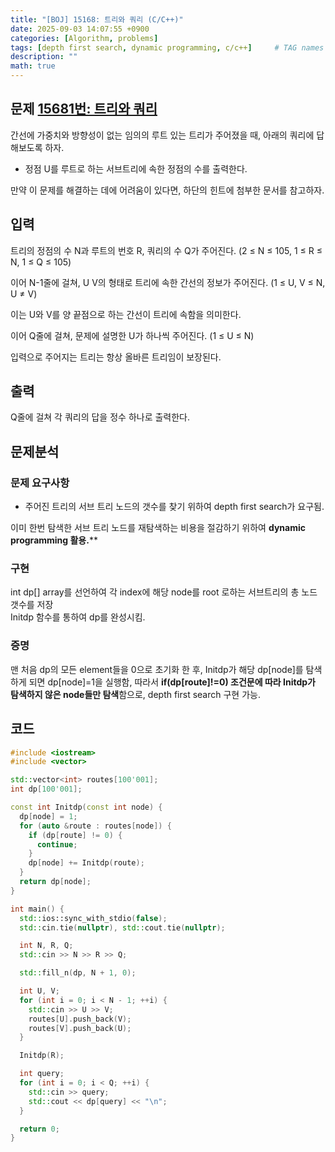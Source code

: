 ```yaml
---
title: "[BOJ] 15168: 트리와 쿼리 (C/C++)"
date: 2025-09-03 14:07:55 +0900
categories: [Algorithm, problems]
tags: [depth first search, dynamic programming, c/c++]     # TAG names should always be lowercase
description: ""
math: true
---
```

## 문제 [15681번: 트리와 쿼리](https://www.acmicpc.net/problem/15681)
간선에 가중치와 방향성이 없는 임의의 루트 있는 트리가 주어졌을 때, 아래의 쿼리에 답해보도록 하자.

- 정점 U를 루트로 하는 서브트리에 속한 정점의 수를 출력한다.

만약 이 문제를 해결하는 데에 어려움이 있다면, 하단의 힌트에 첨부한 문서를 참고하자.

## 입력
트리의 정점의 수 N과 루트의 번호 R, 쿼리의 수 Q가 주어진다. (2 ≤ N ≤ 105, 1 ≤ R ≤ N, 1 ≤ Q ≤ 105)

이어 N-1줄에 걸쳐, U V의 형태로 트리에 속한 간선의 정보가 주어진다. (1 ≤ U, V ≤ N, U ≠ V)

이는 U와 V를 양 끝점으로 하는 간선이 트리에 속함을 의미한다.

이어 Q줄에 걸쳐, 문제에 설명한 U가 하나씩 주어진다. (1 ≤ U ≤ N)

입력으로 주어지는 트리는 항상 올바른 트리임이 보장된다.

## 출력
Q줄에 걸쳐 각 쿼리의 답을 정수 하나로 출력한다.

## 문제분석
### 문제 요구사항
- 주어진 트리의 서브 트리 노드의 갯수를 찾기 위하여 depth first search가 요구됨.

이미 한번 탐색한 서브 트리 노드를 재탐색하는 비용을 절감하기 위하여 **dynamic programming 활용.****

### 구현
int dp[] array를 선언하여 각 index에 해당 node를 root 로하는 서브트리의 총 노드 갯수를 저장<br>
Initdp 함수를 통하여 dp를 완성시킴.

### 증명
맨 처음 dp의 모든 element들을 0으로 초기화 한 후, Initdp가 해당 dp[node]를 탐색하게 되면 dp[node]=1을 실행함, 따라서 **if(dp[route]!=0) 조건문에 따라 Initdp가 탐색하지 않은 node들만 탐색**함으로, depth first search 구현 가능.

## 코드
```cpp
#include <iostream>
#include <vector>

std::vector<int> routes[100'001];
int dp[100'001];

const int Initdp(const int node) {
  dp[node] = 1;
  for (auto &route : routes[node]) {
    if (dp[route] != 0) {
      continue;
    }
    dp[node] += Initdp(route);
  }
  return dp[node];
}

int main() {
  std::ios::sync_with_stdio(false);
  std::cin.tie(nullptr), std::cout.tie(nullptr);

  int N, R, Q;
  std::cin >> N >> R >> Q;

  std::fill_n(dp, N + 1, 0);

  int U, V;
  for (int i = 0; i < N - 1; ++i) {
    std::cin >> U >> V;
    routes[U].push_back(V);
    routes[V].push_back(U);
  }

  Initdp(R);

  int query;
  for (int i = 0; i < Q; ++i) {
    std::cin >> query;
    std::cout << dp[query] << "\n";
  }

  return 0;
}
```